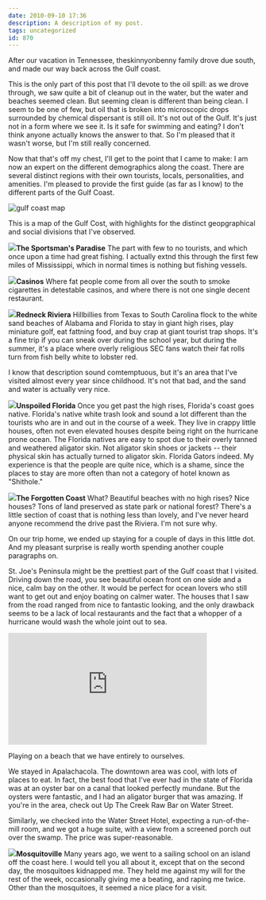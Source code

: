 ```yaml
---
date: 2010-09-10 17:36
description: A description of my post.
tags: uncategorized
id: 870
---
```

After our vacation in Tennessee, theskinnyonbenny family drove due south, and made our way back across the Gulf coast.

This is the only part of this post that I'll devote to the oil spill:  as we drove through, we saw quite a bit of cleanup out in the water, but the water and beaches seemed clean.  But seeming clean is different than being clean.  I seem to be one of few, but oil that is broken into microscopic drops surrounded by chemical dispersant is still oil.  It's not out of the Gulf.  It's just not in a form where we see it.  Is it safe for swimming and eating?  I don't think anyone actually knows the answer to that.  So I'm pleased that it wasn't worse, but I'm still really concerned.

Now that that's off my chest, I'll get to the point that I came to make:  I am now an expert on the different demographics along the coast.  There are several distinct regions with their own tourists, locals, personalities, and amenities.  I'm pleased to provide the first guide (as far as I know) to the different parts of the Gulf Coast.
<!--more-->
<img style="display:block; margin-left:auto; margin-right:auto" src="/img/gulfcoast2.jpg" alt="gulf coast map" />

This is a map of the Gulf Cost, with highlights for the distinct geopgraphical and social divisions that I've observed.

<img src="/img/gulfcoastkey1.jpg"><b>The Sportsman's Paradise</b>  The part with few to no tourists, and which once upon a time had great fishing.  I actually extnd this through the first few miles of Mississippi, which in normal times is nothing but fishing vessels.

<img src="/img/gulfcoastkey2.jpg"><b>Casinos</b>  Where fat people come from all over the south to smoke cigarettes in detestable casinos, and where there is not one single decent restaurant.

<img src="/img/gulfcoastkey3.jpg"><b>Redneck Riviera</b>  Hillbillies from Texas to South Carolina flock to the white sand beaches of Alabama and Florida to stay in giant high rises, play miniature golf, eat fattning food, and buy crap at giant tourist trap shops.  It's a fine trip if you can sneak over during the school year, but during the summer, it's a place where overly religious SEC fans watch their fat rolls turn from fish belly white to lobster red.  

I know that description sound comtemptuous, but it's an area that I've visited almost every year since childhood.  It's not that bad, and the sand and water is actually very nice.

<img src="/img/gulfcoastkey4.jpg"><b>Unspoiled Florida</b>  Once you get past the high rises, Florida's coast goes native.  Florida's native white trash look and sound a lot different than the tourists who are in and out in the course of a week.  They live in crappy little houses, often not even elevated houses despite being right on the hurricane prone ocean.  The Florida natives are easy to spot due to their overly tanned and weathered aligator skin.  Not aligator skin shoes or jackets -- their physical skin has actually turned to aligator skin.  Florida Gators indeed.  My experience is that the people are quite nice, which is a shame, since the places to stay are more often than not a category of hotel known as "Shithole."

<img src="/img/gulfcoastkey5.jpg"><b>The Forgotten Coast</b>  What?  Beautiful beaches with no high rises?  Nice houses?  Tons of land preserved as state park or national forest?  There's a little section of coast that is nothing less than lovely, and I've never heard anyone recommend the drive past the Riviera.  I'm not sure why.

On our trip home, we ended up staying for a couple of days in this little dot.  And my pleasant surprise is really worth spending another couple paragraphs on.

St. Joe's Peninsula might be the prettiest part of the Gulf coast that I visited.  Driving down the road, you see beautiful ocean front on one side and a nice, calm bay on the other.  It would be perfect for ocean lovers who still want to get out and enjoy boating on calmer water.  The houses that I saw from the road ranged from nice to fantastic looking, and the only drawback seems to be a lack of local restaurants and the fact that a whopper of a hurricane would wash the whole joint out to sea.

<iframe src="http://player.vimeo.com/video/14049019?title=0&amp;portrait=0&amp;color=666698" width="400" height="225" frameborder="0"></iframe>
<p class="caption">Playing on a beach that we have entirely to ourselves.</p>

We stayed in Apalachacola.  The downtown area was cool, with lots of places to eat.  In fact, the best food that I've ever had in the state of Florida was at an oyster bar on a canal that looked perfectly mundane.  But the oysters were fantastic, and I had an aligator burger that was amazing.  If you're in the area, check out Up The Creek Raw Bar on Water Street.

Similarly, we checked into the Water Street Hotel, expecting a run-of-the-mill room, and we got a huge suite, with a view from a screened porch out over the swamp.  The price was super-reasonable.

<img src="/img/gulfcoastkey6.jpg"><b>Mosquitoville</b>  Many years ago, we went to a sailing school on an island off the coast here.  I would tell you all about it, except that on the second day, the mosquitoes kidnapped me.  They held me against my will for the rest of the week, occasionally giving me a beating, and raping me twice.  Other than the mosquitoes, it seemed a nice place for a visit.

